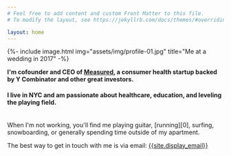 ```yaml
---
# Feel free to add content and custom Front Matter to this file.
# To modify the layout, see https://jekyllrb.com/docs/themes/#overriding-theme-defaults

layout: home
---
```


{%- include image.html
  img="assets/img/profile-01.jpg"
  title="Me at a wedding in 2017" -%}

<h4 style="margin:10px 0 15px;">
  I'm cofounder and CEO of <a href="https://trymeasured.com/">Measured</a>, a consumer health startup backed by Y Combinator and other great investors.
</h4>
<h4>
  I live in NYC and am passionate about healthcare, education, and leveling the playing field.
</h4>
<br />
When I'm not working, you'll find me playing guitar, [running][0], surfing,
snowboarding, or generally spending time outside of my apartment.

The best way to get in touch with me is via email: [{{site.display_email}}][1]

[0]: https://www.strava.com/athletes/monji
[1]: mailto:{{site.email}}

